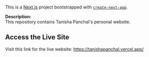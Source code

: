 This is a [Next.js](https://nextjs.org) project bootstrapped with [`create-next-app`](https://nextjs.org/docs/app/api-reference/cli/create-next-app).

**Description:**  
This repository contains Tanisha Panchal's personal website.

## Access the Live Site
Visit this link for the live website: https://tanishapanchal.vercel.app/